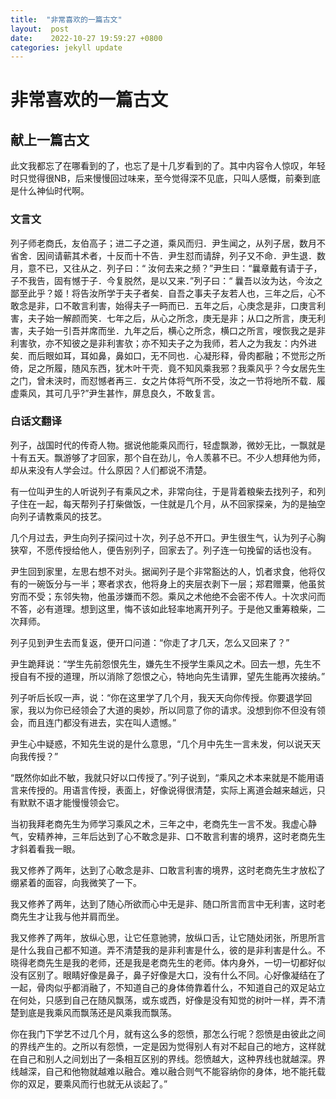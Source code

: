 ```yaml
---
title:  "非常喜欢的一篇古文"
layout:  post
date:    2022-10-27 19:59:27 +0800
categories: jekyll update
---
```



# 非常喜欢的一篇古文

## 献上一篇古文

此文我都忘了在哪看到的了，也忘了是十几岁看到的了。其中内容令人惊叹，年轻时只觉得很NB，后来慢慢回过味来，至今觉得深不见底，只叫人感慨，前秦到底是什么神仙时代啊。

### 文言文

列子师老商氏，友伯高子；进二子之道，乘风而归．尹生闻之，从列子居，数月不省舍．因间请蕲其术者，十反而十不告．尹生怼而请辞，列子又不命．尹生退．数月，意不已，又往从之．列子曰：“ 汝何去来之频？”尹生曰：“曩章戴有请于子，子不我告，固有憾于子．今复脱然，是以又来．”列子曰：“ 曩吾以汝为达，今汝之鄙至此乎？姬！将告汝所学于夫子者矣．自吾之事夫子友若人也，三年之后，心不敢念是非，口不敢言利害，始得夫子一眄而已．五年之后，心庚念是非，口庚言利害，夫子始一解颜而笑．七年之后，从心之所念，庚无是非；从口之所言，庚无利害，夫子始一引吾并席而坐．九年之后，横心之所念，横口之所言，嗖恢我之是非利害欤，亦不知彼之是非利害欤；亦不知夫子之为我师，若人之为我友：内外进矣．而后眼如耳，耳如鼻，鼻如口，无不同也．心凝形释，骨肉都融；不觉形之所倚，足之所履，随风东西，犹木叶干壳．竟不知风乘我邪？我乘风乎？今女居先生之门，曾未浃时，而怼憾者再三．女之片体将气所不受，汝之一节将地所不载．履虚乘风，其可几乎?”尹生甚怍，屏息良久，不敢复言。

### 白话文翻译

列子，战国时代的传奇人物。据说他能乘风而行，轻虚飘渺，微妙无比，一飘就是十有五天。飘游够了才回家，那个自在劲儿，令人羡慕不已。不少人想拜他为师，却从来没有人学会过。什么原因？人们都说不清楚。

有一位叫尹生的人听说列子有乘风之术，非常向往，于是背着粮柴去找列子，和列子住在一起，每天帮列子打柴做饭，一住就是几个月，从不回家探亲，为的是抽空向列子请教乘风的技艺。

几个月过去，尹生向列子探问过十次，列子总不开口。尹生很生气，认为列子心胸狭窄，不愿传授给他人，便告别列子，回家去了。列子连一句挽留的话也没有。

尹生回到家里，左思右想不对头。据闻列子是个非常豁达的人，饥者求食，他将仅有的一碗饭分与一半；寒者求衣，他将身上的夹层衣剥下一层；郑君赠粟，他虽贫穷而不受；东邻失物，他虽涉嫌而不怨。乘风之术他绝不会密不传人。十次求问而不答，必有道理。想到这里，悔不该如此轻率地离开列子。于是他又重筹粮柴，二次拜师。

列子见到尹生去而复返，便开口问道：“你走了才几天，怎么又回来了？”

尹生跪拜说：“学生先前怨恨先生，嫌先生不授学生乘风之术。回去一想，先生不授自有不授的道理，所以消除了怨恨之心，特地向先生请罪，望先生能再次接纳。”

列子听后长叹一声，说：“你在这里学了几个月，我天天向你传授。你要退学回家，我以为你已经领会了大道的奥妙，所以同意了你的请求。没想到你不但没有领会，而且连门都没有进去，实在叫人遗憾。”

尹生心中疑惑，不知先生说的是什么意思，“几个月中先生一言未发，何以说天天向我传授？”

“既然你如此不敏，我就只好以口传授了。”列子说到，“乘风之术本来就是不能用语言来传授的。用语言传授，表面上，好像说得很清楚，实际上离道会越来越远，只有默默不语才能慢慢领会它。

当初我拜老商先生为师学习乘风之术，三年之中，老商先生一言不发。我虚心静气，安精养神，三年后达到了心不敢念是非、口不敢言利害的境界，这时老商先生才斜着看我一眼。

我又修养了两年，达到了心敢念是非、口敢言利害的境界，这时老商先生才放松了绷紧着的面容，向我微笑了一下。

我又修养了两年，达到了随心所欲而心中无是非、随口所言而言中无利害，这时老商先生才让我与他并肩而坐。

我又修养了两年，放纵心思，让它任意驰骋，放纵口舌，让它随处闭张，所思所言是什么我自己都不知道。弄不清楚我的是非利害是什么，彼的是非利害是什么。不晓得老商先生是我的老师，还是我是老商先生的老师。体内身外，一切一切都好似没有区别了。眼睛好像是鼻子，鼻子好像是大口，没有什么不同。心好像凝结在了一起，骨肉似乎都消融了，不知道自己的身体倚靠着什么，不知道自己的双足站立在何处，只感到自己在随风飘荡，或东或西，好像是没有知觉的树叶一样，弄不清楚到底是我乘风而飘荡还是风乘我而飘荡。

你在我门下学艺不过几个月，就有这么多的怨愤，那怎么行呢？怨愤是由彼此之间的界线产生的。之所以有怨愤，一定是因为觉得别人有对不起自己的地方，这样就在自己和别人之间划出了一条相互区别的界线。怨愤越大，这种界线也就越深。界线越深，自己和他物就越难以融合。难以融合则气不能容纳你的身体，地不能托载你的双足，要乘风而行也就无从谈起了。”

